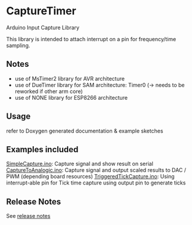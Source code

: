 # CaptureTimer

Arduino Input Capture Library

This library is intended to attach interrupt on a pin for frequency/time sampling.

## Notes

* use of MsTimer2 library for AVR architecture
* use of DueTimer library for SAM architecture: Timer0 (-> needs to be reworked if other arm core)
* use of NONE library for ESP8266 architecture

## Usage

refer to Doxygen generated documentation & example sketches

## Examples included

[SimpleCapture.ino](examples/SimpleCapture/SimpleCapture.ino): Capture signal and show result on serial
[CaptureToAnalogic.ino](examples/CaptureToAnalogic/CaptureToAnalogic.ino): Capture signal and output scaled results to DAC / PWM (depending board resources)
[TriggeredTickCapture.ino](examples/TriggeredTickCapture/TriggeredTickCapture.ino): Using interrupt-able pin for Tick time capture using output pin to generate ticks

## Release Notes

See [release notes](ReleaseNotes.md)
